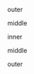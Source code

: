 <!-- block-start: outer -->

outer

<!-- block-start: middle -->

middle

<!-- block-start: inner -->

inner

<!-- block-end -->

middle

<!-- block-end -->

outer

<!-- block-end -->
